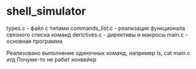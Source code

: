 # shell_simulator

types.c - файл с типами
commands_list.c - реализация функционала связного списка команд
derictives.c - директивы и макросы
main.c - основная программа

Реализовано выполнение одиночных команд, например ls, cat main.c итд
Почуме-то не рабит конвейер
